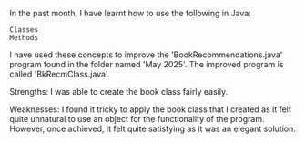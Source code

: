 In the past month, I have learnt how to use the following in Java:

    Classes
    Methods

I have used these concepts to improve the 'BookRecommendations.java' program found in the folder named 'May 2025'. The improved program is called 'BkRecmClass.java'.

Strengths: I was able to create the book class fairly easily.

Weaknesses: I found it tricky to apply the book class that I created as it felt quite unnatural to use an object for the functionality of the program. However, once achieved, it felt quite satisfying as it was an elegant solution.
